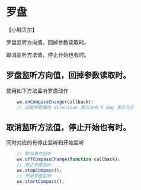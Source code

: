 # 罗盘

【小城贝尔】

罗盘监听方向值，回掉参数读取时。

取消监听方法值，停止开始也有时。


## 罗盘监听方向值，回掉参数读取时。
   使用如下方法监听罗盘动作
```js
    wx.onCompassChange(callback);
    // 回调参数属性 direction 表示方向 0 deg 表示北方
```
## 取消监听方法值，停止开始也有时。
   同时对应的有停止监听和开始监听
```js
    // 取消事件监听
    wx.offCompassChange(function callback);
    // 停止罗盘监听
    wx.stopCompass();
    // 开始罗盘监听
    wx.startCompass();
```